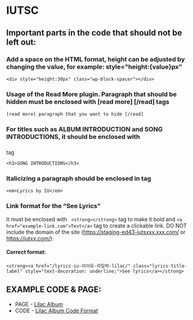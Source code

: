 # IUTSC
## Important parts in the code that should not be left out:
### Add a space on the HTML format, height can be adjusted by changing the value, for example: style="height:{value}px”
```<div style="height:30px" class="wp-block-spacer"></div>```
### Usage of the Read More plugin. Paragraph that should be hidden must be enclosed with [read more] [/read] tags 
```[read more] paragraph that you want to hide [/read]```
### For titles such as ALBUM INTRODUCTION and SONG INTRODUCTIONS, it should be enclosed with <h3></h3> tag 
```<h3>SONG INTRODUCTIONS</h3>```
### Italicizing a paragraph should be enclosed in <em></em> tag
```<em>Lyrics by IU</em>```
### Link format for the “See Lyrics”
It must be enclosed with ``` <strong></strong>``` tag to make it bold and ```<a href="example-link.com">Text</a>``` tag to create a clickable link. DO NOT include the domain of the site (https://staging-ed43-iutsxxx.xxx.com/ or https://iutxx.com/): 
#### Correct format:
```<strong><a href="/lyrics-iu-아이유-라일락-lilac/" class="lyrics-title-label" style="text-decoration: underline;">See lyrics</a></strong>```

## EXAMPLE CODE & PAGE:
- PAGE - [Lilac Album](https://staging-ed43-iutsccom.wpcomstaging.com/lilac/)
- CODE - [Lilac Album Code Format](https://github.com/sn-tin/IUTSC/blob/main/iutsc-format](https://github.com/sn-tin/IUTSC/blob/main/iutsc-format)https://github.com/sn-tin/IUTSC/blob/main/iutsc-format)
